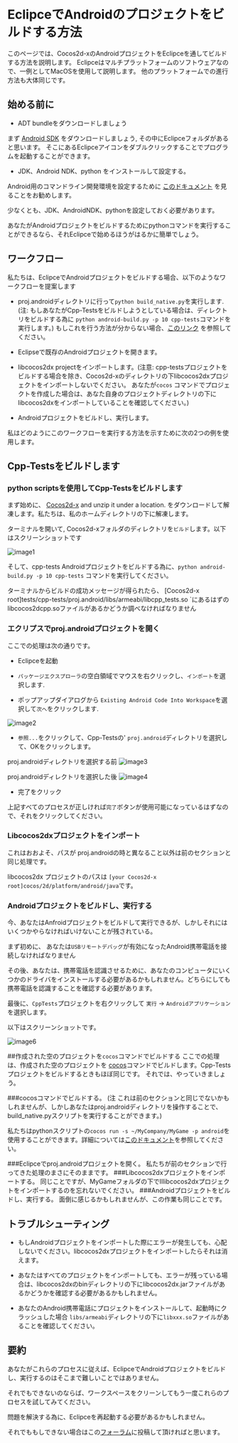 # EclipceでAndroidのプロジェクトをビルドする方法

このページでは、Cocos2d-xのAndroidプロジェクトをEclipceを通してビルドする方法を説明します。
Eclipceはマルチプラットフォームのソフトウェアなので、一例としてMacOSを使用して説明します。
他のプラットフォームでの進行方法も大体同じです。

## 始める前に

- ADT bundleをダウンロードしましょう

まず [Android SDK](https://developer.android.com/sdk/index.html?hl=sk) をダウンロードしましょう, その中にEclipceフォルダがあると思います。
そこにあるEclipceアイコンをダブルクリックすることでプログラムを起動することができます。

- JDK、Android NDK、python をインストールして設定する。

Android用のコマンドライン開発環境を設定するために [このドキュメント](https://github.com/cocos2d/cocos-docs/blob/master/manual/framework/native/getting-started/v3.0/how-to-run-cpp-tests-on-android/en.md) を見ることをお勧めします。

少なくとも、JDK、AndroidNDK、pythonを設定しておく必要があります。

あなたがAndroidプロジェクトをビルドするためにpythonコマンドを実行することができるなら、それEclipceで始めるほうがはるかに簡単でしょう。


## ワークフロー

私たちは、EclipceでAndroidプロジェクトをビルドする場合、以下のようなワークフローを提案します

- proj.androidディレクトリに行って`python build_native.py`を実行します. (注: もしあなたがCpp-Testsをビルドしようとしている場合は、ディレクトリをビルドする為に `python android-build.py -p 10 cpp-tests`コマンドを実行します。) もしこれを行う方法が分からない場合、[このリンク](https://github.com/cocos2d/cocos-docs/blob/master/manual/framework/native/getting-started/v3.0/how-to-run-cpp-tests-on-android/en.md) を参照してください。


- Eclipseで既存のAndroidプロジェクトを開きます。

- libcocos2dx projectをインポートします。(注意: cpp-testsプロジェクトをビルドする場合を除き、Cocos2d-xのディレクトリの下libcocos2dxプロジェクトをインポートしないでください。 あなたが`cocos` コマンドでプロジェクトを作成した場合は、あなた自身のプロジェクトディレクトリの下にlibcocos2dxをインポートしていることを確認してください。)

- Androidプロジェクトをビルドし、実行します。

私はどのようにこのワークフローを実行する方法を示すために次の2つの例を使用します。

## Cpp-Testsをビルドします

### python scriptsを使用してCpp-Testsをビルドします

まず始めに、 [Cocos2d-x](http://www.cocos2d-x.org/download) and unzip it under a location. をダウンロードして解凍します。私たちは、私のホームディレクトリの下に解凍します。

ターミナルを開いて, Cocos2d-xフォルダのディレクトリを`ビルド`します。以下はスクリーンショットです

![image1](./res/image1.png)

そして、cpp-tests Androidプロジェクトをビルドする為に、`python android-build.py -p 10 cpp-tests` コマンドを実行してください。

ターミナルからビルドの成功メッセージが得られたら、 [Cocos2d-x root]tests/cpp-tests/proj.android/libs/armeabi/libcpp_tests.so `にあるはずのlibcocos2dcpp.soファイルがあるかどうか調べなければなりません

### エクリプスでproj.androidプロジェクトを開く

ここでの処理は次の通りです。

- Eclipceを起動

- `パッケージエクスプローラ`の空白領域でマウスを右クリックし、`インポート`を選択します. 

- ポップアップダイアログから `Existing Android Code Into Workspace`を選択して`次へ`をクリックします.

![image2](./res/image2.png)

- `参照...`をクリックして、Cpp-Testsの' `proj.android`ディレクトリを選択して、OKをクリックします。

proj.androidディレクトリを選択する前
![image3](./res/image3.png)


proj.androidディレクトリを選択した後
![image4](./res/image4.png)

- 完了をクリック

上記すべてのプロセスが正しければ`完了`ボタンが使用可能になっているはずなので、それをクリックしてください。






### Libcocos2dxプロジェクトをインポート
これはおおよそ、パスが proj.androidの時と異なること以外は前のセクションと同じ処理です。

libcocos2dx プロジェクトのパスは `[your Cocos2d-x root]cocos/2d/platform/android/java`です。 


### Androidプロジェクトをビルドし、実行する
今、あなたはAnfroidプロジェクトをビルドして実行できるが、しかしそれにはいくつかやらなければいけないことが残されている。

まず初めに、 あなたは`USBリモートデバッグ`が有効になったAndroid携帯電話を接続しなければなりません

その後、あなたは、携帯電話を認識させるために、あなたのコンピュータにいくつかのドライバをインストールする必要があるかもしれません。どちらにしても携帯電話を認識することを確認する必要があります。

最後に、`CppTests`プロジェクトを右クリックして `実行` -> `Androidアプリケーション`を選択します。

以下はスクリーンショットです。

![image6](./res/image6.png)

##作成された空のプロジェクトを`cocos`コマンドでビルドする
ここでの処理は、作成された空のプロジェクトを [cocos](https://github.com/cocos2d/cocos-docs/blob/master/manual/framework/native/getting-started/v3.0/how-to-start-a-new-game/en.md)コマンドでビルドします。Cpp-Testsプロジェクトをビルドするときもほぼ同じです。
それでは、やっていきましょう。

###cocosコマンドでビルドする。
(注 これは前のセクションと同じでないかもしれませんが、しかしあなたはproj.androidディレクトリを操作することで、build_native.pyスクリプトを実行することができます。)

私たちはpythonスクリプトの`cocos run -s ~/MyCompany/MyGame -p android`を使用することができます。詳細については[このドキュメント](https://github.com/cocos2d/cocos-docs/blob/master/manual/framework/native/getting-started/v3.0/how-to-start-a-new-game/en.md)を参照してください。

###Eclipceでproj.androidプロジェクトを開く。
私たちが前のセクションで行ってきた処理のまさにそのままです。
###Libcocos2dxプロジェクトをインポートする。
同じことですが、MyGameフォルダの下でⅡlibcocos2dxプロジェクトをインポートするのを忘れないでください。
###Androidプロジェクトをビルドし、実行する。
面倒に感じるかもしれませんが、この作業も同じことです。

## トラブルシューティング
- もしAndroidプロジェクトをインポートした際にエラーが発生しても、心配しないでください。libcocos2dxプロジェクトをインポートしたらそれは消えます。

- あなたはすべてのプロジェクトをインポートしても、エラーが残っている場合は、libcocos2dxのbinディレクトリの下にlibcocos2dx.jarファイルがあるかどうかを確認する必要があるかもしれません。

- あなたのAndroid携帯電話にプロジェクトをインストールして、起動時にクラッシュした場合 `libs/armeabi`ディレクトリの下に`libxxx.so`ファイルがあることを確認してください。

## 要約
あなたがこれらのプロセスに従えば、EclipceでAndroidプロジェクトをビルドし、実行するのはそこまで難しいことではありません。

それでもできないのならば、ワークスペースをクリーンしてもう一度これらのプロセスを試してみてください。

問題を解決する為に、Eclipceを再起動する必要があるかもしれません。

それでももしできない場合はこの[フォーラム](http://www.cocos2d-x.org/forums/6)に投稿して頂ければと思います。